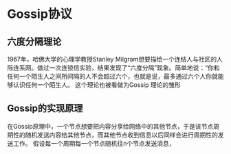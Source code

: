 # Gossip协议

## 六度分隔理论

1967年，哈佛大学的心理学教授Stanley Milgram想要描绘一个连结人与社区的人际连系网。做过一次连锁信实验，结果发现了“六度分隔”现象。简单地说：“你和任何一个陌生人之间所间隔的人不会超过六个，也就是说，最多通过六个人你就能够认识任何一个陌生人。
这个理论也被看做为Gossip 理论的雏形

## Gossip的实现原理

在Gossip原理中，一个节点想要把内容分享给网络中的其他节点，于是该节点周期性的随机发送内容给其他节点，而其他节点收到信息以后同样会进行周期性的发送工作。
假设每一个周期每一个节点随机往n个节点发送消息，
